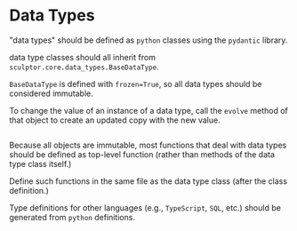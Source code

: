 # Data Types

"data types" should be defined as `python` classes using the `pydantic` library.

data type classes should all inherit from `sculptor.core.data_types.BaseDataType`.

`BaseDataType` is defined with `frozen=True`, so all data types should be considered immutable.

To change the value of an instance of a data type, call the `evolve` method of that object to create an updated copy with the new value.
```python
```

Because all objects are immutable, most functions that deal with data types should be defined as top-level function
(rather than methods of the data type class itself.)

Define such functions in the same file as the data type class (after the class definition.)

Type definitions for other languages (e.g., `TypeScript`, `SQL`, etc.) should be generated from `python` definitions.

